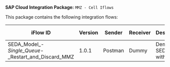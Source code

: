 **SAP Cloud Integration Package:** `MMZ - Cell Iflows`

This package contains the following integration flows:
<!-- IFLOW_TABLE_START -->
| iFlow ID      | Version | Sender        | Receiver      | Description                        | Details Link |
| ------------- | ------- | ------------- | ------------- | ---------------------------------- | ------------ |
| SEDA_Model_-_Single_Queue_-_Restart_and_Discard_MMZ | 1.0.1 | Postman | Dummy | Demo SEDA Iflow with JMS | [View Details](SEDA_Model_-_Single_Queue_-_Restart_and_Discard_MMZ-1.0.1/readme.md) |
<!-- IFLOW_TABLE_END -->

